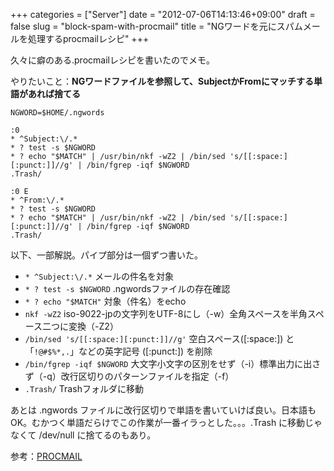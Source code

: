 +++
categories = ["Server"]
date = "2012-07-06T14:13:46+09:00"
draft = false
slug = "block-spam-with-procmail"
title = "NGワードを元にスパムメールを処理するprocmailレシピ"
+++

久々に癖のある.procmailレシピを書いたのでメモ。

やりたいこと：**NGワードファイルを参照して、SubjectかFromにマッチする単語があれば捨てる**

```asciidoc
NGWORD=$HOME/.ngwords

:0
* ^Subject:\/.*
* ? test -s $NGWORD
* ? echo "$MATCH" | /usr/bin/nkf -wZ2 | /bin/sed 's/[[:space:][:punct:]]//g' | /bin/fgrep -iqf $NGWORD
.Trash/

:0 E
* ^From:\/.*
* ? test -s $NGWORD
* ? echo "$MATCH" | /usr/bin/nkf -wZ2 | /bin/sed 's/[[:space:][:punct:]]//g' | /bin/fgrep -iqf $NGWORD
.Trash/
```

以下、一部解説。パイプ部分は一個ずつ書いた。

- `* ^Subject:\/.*` メールの件名を対象
- `* ? test -s $NGWORD` .ngwordsファイルの存在確認
- `* ? echo "$MATCH"` 対象（件名）をecho
- `nkf -wZ2` iso-9022-jpの文字列をUTF-8にし（-w）全角スペースを半角スペース二つに変換（-Z2）
- `/bin/sed 's/[[:space:][:punct:]]//g'` 空白スペース([:space:]) と「`!@#$%*,.`」などの英字記号 ([:punct:]) を削除
- `/bin/fgrep -iqf $NGWORD` 大文字小文字の区別をせず（-i）標準出力に出さず（-q）改行区切りのパターンファイルを指定（-f）
- `.Trash/` Trashフォルダに移動

あとは .ngwords ファイルに改行区切りで単語を書いていけば良い。日本語もOK。むかつく単語だらけでこの作業が一番イラっとした。。。.Trash に移動じゃなくて /dev/null に捨てるのもあり。

参考：[PROCMAIL](http://www.jaist.ac.jp/~fjt/procmail.html#NGWORD)
